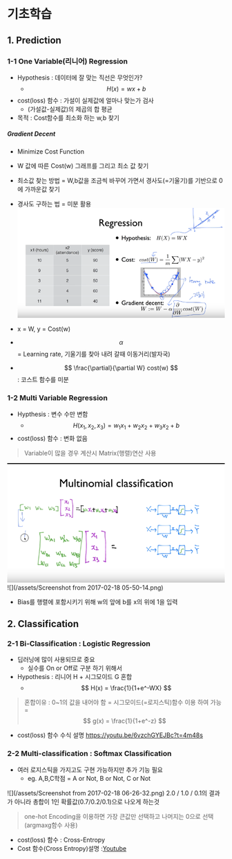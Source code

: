 # 기초학습

## 1. Prediction
### 1-1 One Variable(리니어) Regression 
* Hypothesis : 데이터에 잘 맞는 직선은 무엇인가? 
    * $$H(x) = wx+b$$
* cost(loss) 함수 : 가설이 실제값에 얼마나 맞는가 검사 
    * (가설값-실제값)의 제곱의 합 평균
* 목적 : Cost함수를 최소화 하는 w,b 찾기 

##### Gradient Decent 
* Minimize Cost Function 
* W 값에 따른 Cost(w) 그래프를 그리고 최소 값 찾기
* 최소값 찾는 방법 = W,b값을 조금씩 바꾸어 가면서 경사도(=기울기)를 기반으로 0에 가까운값 찾기
* 경사도 구하는 법 = 미분 활용 
![](/assets/re_deep.PNG)
* x = W, y  = Cost(w)
* $$ \alpha $$ = Learning rate, 기울기를 찾아 내려 갈때 이동거리(발자국)

* $$ \frac{\partial}{\partial W} cost(w) $$ : 코스트 함수를 미분


### 1-2 Multi Variable Regression
* Hypthesis : 변수 수만 변함
    * $$H(x_1,x_2,x_3) = w_1x_1 + w_2x_2 + w_3x_2 +b  $$
* cost(loss) 함수 : 변화 없음

> Variable이 많을 경우 계산시 Matrix(행렬)연산 사용

![](/assets/multimatmal.PNG)
![](/assets/Screenshot from 2017-02-18 05-50-14.png)
* Bias를 행렬에 포함시키기 위해 w의 앞에 b를 x의 위에 1을 입력

## 2. Classification  

### 2-1 Bi-Classification : Logistic Regression 
* 딥러닝에 많이 사용되므로 중요
    * 실수를 On or Off로 구분 하기 위해서 
* Hypothesis : 리니어 H + 시그모이드 G 혼합 
    * $$ H(x) = \frac{1}{1+e^-WX}    $$

> 혼합이유 : 0~1의 값을 내어야 함 = 시그모이드(=로지스틱)함수 이용 하여 가능 = $$ g(x) = \frac{1}{1+e^-z}    $$

* cost(loss) 함수 
수식 설명 https://youtu.be/6vzchGYEJBc?t=4m48s


### 2-2 Multi-classification : Softmax Classification
* 여러 로지스틱을 가지고도 구현 가능하지만 추가 기능 필요
    * eg. A,B,C학점 = A or Not, B or Not, C or Not

![](/assets/Screenshot from 2017-02-18 06-26-32.png)
2.0 / 1.0 / 0.1의 결과가 아니라 총합이 1인 확률값(0.7/0.2/0.1)으로 나오게 하는것 
>one-hot Encoding을 이용하면 가장 큰값만 선택하고 나머지는 0으로 선택(argmaxg함수 사용)

* cost(loss) 함수 : Cross-Entropy
* Cost 함수(Cross Entropy)설명 :[Youtube](https://youtu.be/jMU9G5WEtBc?t=4m9s) 